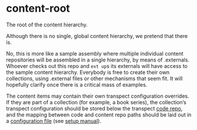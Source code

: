 # content-root

The root of the content hierarchy.

Although there is no single, global content hierarchy, we pretend that there is. 

No, this is more like a sample assembly where multiple individual content repositories will be assembled in a single hierarchy, by means of .externals. Whoever checks out this repo and ```ext up```s its externals will have access to the sample content hierarchy. Everybody is free to create their own collections, using .external files or other mechanisms that seem fit. It will hopefully clarify once there is a critical mass of examples. 

The content items may contain their own transpect configuration overrides. If they are part of a collection (for example, a book series), the collection’s transpect configuration should be stored below the transpect [code repo](https://github.com/consortium/BinB/tree/master/transpect/adaptions/), and the mapping between code and content repo paths should be laid out in a [configuration file](https://subversion.le-tex.de/common/pubcoach/trunk/schema/transpect-conf.rng) (see [setup manual](https://subversion.le-tex.de/common/transpect-demo/content/le-tex/setup-manual/en/out/xhtml/transpect-setup.xhtml#sec-cascade)).
